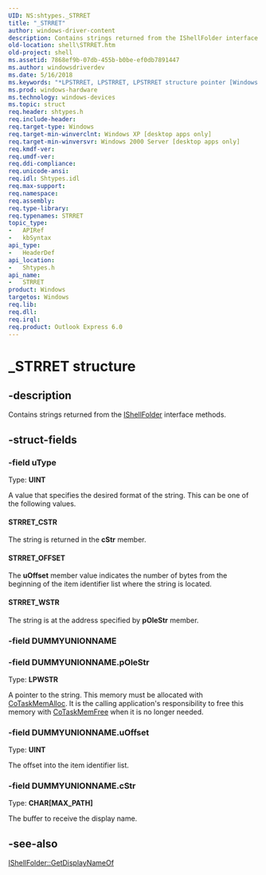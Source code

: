 ```yaml
---
UID: NS:shtypes._STRRET
title: "_STRRET"
author: windows-driver-content
description: Contains strings returned from the IShellFolder interface methods.
old-location: shell\STRRET.htm
old-project: shell
ms.assetid: 7868ef9b-07db-455b-b0be-ef0db7891447
ms.author: windowsdriverdev
ms.date: 5/16/2018
ms.keywords: "*LPSTRRET, LPSTRRET, LPSTRRET structure pointer [Windows Shell], STRRET, STRRET structure [Windows Shell], STRRET_CSTR, STRRET_OFFSET, STRRET_WSTR, _STRRET, _win32_STRRET, shell.STRRET, shtypes/LPSTRRET, shtypes/STRRET"
ms.prod: windows-hardware
ms.technology: windows-devices
ms.topic: struct
req.header: shtypes.h
req.include-header: 
req.target-type: Windows
req.target-min-winverclnt: Windows XP [desktop apps only]
req.target-min-winversvr: Windows 2000 Server [desktop apps only]
req.kmdf-ver: 
req.umdf-ver: 
req.ddi-compliance: 
req.unicode-ansi: 
req.idl: Shtypes.idl
req.max-support: 
req.namespace: 
req.assembly: 
req.type-library: 
req.typenames: STRRET
topic_type:
-	APIRef
-	kbSyntax
api_type:
-	HeaderDef
api_location:
-	Shtypes.h
api_name:
-	STRRET
product: Windows
targetos: Windows
req.lib: 
req.dll: 
req.irql: 
req.product: Outlook Express 6.0
---
```


# _STRRET structure


## -description


Contains strings returned from the <a href="https://msdn.microsoft.com/35190a72-298b-4554-b924-e1357b583a99">IShellFolder</a> interface methods.


## -struct-fields




### -field uType

Type: <b>UINT</b>

A value that specifies the desired format of the string. This can be one of the following values.



#### STRRET_CSTR

The string is returned in the <b>cStr</b> member.



#### STRRET_OFFSET

The <b>uOffset</b> member value indicates the number of bytes from the beginning of the item identifier list where the string is located.



#### STRRET_WSTR

The string is at the address specified by <b>pOleStr</b> member.


### -field DUMMYUNIONNAME

 


### -field DUMMYUNIONNAME.pOleStr

Type: <b>LPWSTR</b>

A pointer to the string. This memory must be allocated with <a href="https://msdn.microsoft.com/c4cb588d-9482-4f90-a92e-75b604540d5c">CoTaskMemAlloc</a>. It is the calling application's responsibility to free this memory with <a href="https://msdn.microsoft.com/3d0af12e-fc74-4ef7-b2dd-e9da5d0483c7">CoTaskMemFree</a> when it is no longer needed.


### -field DUMMYUNIONNAME.uOffset

Type: <b>UINT</b>

The offset into the item identifier list.


### -field DUMMYUNIONNAME.cStr

Type: <b>CHAR[MAX_PATH]</b>

The buffer to receive the display name.


## -see-also




<a href="https://msdn.microsoft.com/2164bbe6-e030-4a64-85db-9ee1cd3c136d">IShellFolder::GetDisplayNameOf</a>
 

 

